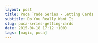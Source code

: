 ```yaml
---
layout: post
title: Puca Trade Series - Getting Cards
subtitle: Do You Really Want It                                           
slug: puca-series-getting-cards
date: 2015-08-18 17:12 +1000
tags: [magic, puca]
---
```


